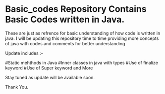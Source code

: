 # Basic_codes Repository Contains Basic Codes written in Java.
These are just as refrence for basic understanding of how code is written in java.
I will be updating this repository time to time providing more concepts of java with codes and comments for better understanding

Update includes :-

#Static mehthods in Java
#Inner classes in java with types
#Use of finalize keyword
#Use of Super keyword
and More

Stay tuned as update will be available soon.

Thank You.
